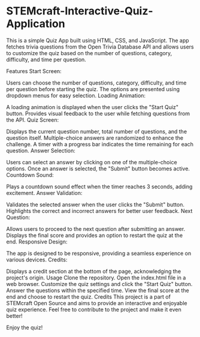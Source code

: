 # STEMcraft-Interactive-Quiz-Application

This is a simple Quiz App built using HTML, CSS, and JavaScript. The app fetches trivia questions from the Open Trivia Database API and allows users to customize the quiz based on the number of questions, category, difficulty, and time per question.

Features
Start Screen:

Users can choose the number of questions, category, difficulty, and time per question before starting the quiz.
The options are presented using dropdown menus for easy selection.
Loading Animation:

A loading animation is displayed when the user clicks the "Start Quiz" button.
Provides visual feedback to the user while fetching questions from the API.
Quiz Screen:

Displays the current question number, total number of questions, and the question itself.
Multiple-choice answers are randomized to enhance the challenge.
A timer with a progress bar indicates the time remaining for each question.
Answer Selection:

Users can select an answer by clicking on one of the multiple-choice options.
Once an answer is selected, the "Submit" button becomes active.
Countdown Sound:

Plays a countdown sound effect when the timer reaches 3 seconds, adding excitement.
Answer Validation:

Validates the selected answer when the user clicks the "Submit" button.
Highlights the correct and incorrect answers for better user feedback.
Next Question:

Allows users to proceed to the next question after submitting an answer.
Displays the final score and provides an option to restart the quiz at the end.
Responsive Design:

The app is designed to be responsive, providing a seamless experience on various devices.
Credits:

Displays a credit section at the bottom of the page, acknowledging the project's origin.
Usage
Clone the repository.
Open the index.html file in a web browser.
Customize the quiz settings and click the "Start Quiz" button.
Answer the questions within the specified time.
View the final score at the end and choose to restart the quiz.
Credits
This project is a part of STEMcraft Open Source and aims to provide an interactive and enjoyable quiz experience. Feel free to contribute to the project and make it even better!

Enjoy the quiz!